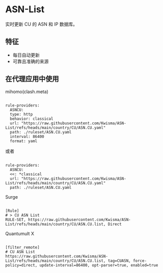 
# ASN-List
    
实时更新 CU 的 ASN 和 IP 数据库。
    
## 特征
    
- 每日自动更新
- 可靠且准确的来源
    
## 在代理应用中使用
    
mihomo(clash.meta)
   
<pre><code class="language-javascript">
rule-providers:
  ASNCU:
  type: http
  behavior: classical
  url: "https://raw.githubusercontent.com/Kwisma/ASN-List/refs/heads/main/country/CU/ASN.CU.yaml"
  path: ./ruleset/ASN.CU.yaml
  interval: 86400
  format: yaml
</code></pre>

或者

<pre><code class="language-javascript">
rule-providers:
  ASNCU:
  <<: *classical
  url: "https://raw.githubusercontent.com/Kwisma/ASN-List/refs/heads/main/country/CU/ASN.CU.yaml"
  path: ./ruleset/ASN.CU.yaml
</code></pre>
    
Surge
    
<pre><code class="language-javascript">
[Rule]
# > CU ASN List
RULE-SET, https://raw.githubusercontent.com/Kwisma/ASN-List/refs/heads/main/country/CU/ASN.CU.list, Direct
</code></pre>
    
Quantumult X
    
<pre><code class="language-javascript">
[filter_remote]
# CU ASN List
https://raw.githubusercontent.com/Kwisma/ASN-List/refs/heads/main/country/CU/ASN.CU.list, tag=CUASN, force-policy=direct, update-interval=86400, opt-parser=true, enabled=true
</code></pre>
